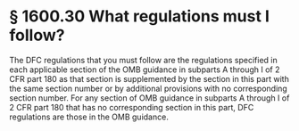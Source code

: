 # § 1600.30   What regulations must I follow?

The DFC regulations that you must follow are the regulations specified in each applicable section of the OMB guidance in subparts A through I of 2 CFR part 180 as that section is supplemented by the section in this part with the same section number or by additional provisions with no corresponding section number. For any section of OMB guidance in subparts A through I of 2 CFR part 180 that has no corresponding section in this part, DFC regulations are those in the OMB guidance.




